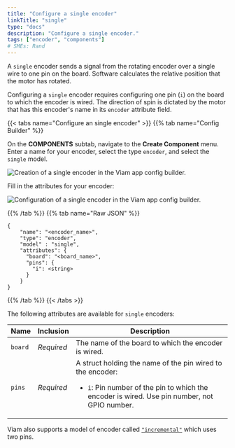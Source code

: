 ```yaml
---
title: "Configure a single encoder"
linkTitle: "single"
type: "docs"
description: "Configure a single encoder."
tags: ["encoder", "components"]
# SMEs: Rand
---
```


A `single` encoder sends a signal from the rotating encoder over a single wire to one pin on the board.
Software calculates the relative position that the motor has rotated.

Configuring a `single` encoder requires configuring one pin (`i`) on the board to which the encoder is wired.
The direction of spin is dictated by the motor that has this encoder's name in its `encoder` attribute field.

{{< tabs name="Configure an single encoder" >}}
{{% tab name="Config Builder" %}}

On the **COMPONENTS** subtab, navigate to the **Create Component** menu.
Enter a name for your encoder, select the type `encoder`, and select the `single` model.

<img src="../img/create-single.png" alt="Creation of a single encoder in the Viam app config builder." style="max-width:600px" />

Fill in the attributes for your encoder:

<img src="../img/configure-single.png" alt="Configuration of a single encoder in the Viam app config builder." />

{{% /tab %}}
{{% tab name="Raw JSON" %}}

```json-viam {class="line-numbers linkable-line-numbers"}
{
    "name": "<encoder_name>",
    "type": "encoder",
    "model" : "single",
    "attributes": {
      "board": "<board_name>",
      "pins": {
        "i": <string>
      }
    }
}
```

{{% /tab %}}
{{< /tabs >}}

The following attributes are available for `single` encoders:

| Name | Inclusion | Description |
| ---- | --------- | ----------- |
| `board` | *Required* | The name of the board to which the encoder is wired. |
| `pins` | *Required* | A struct holding the name of the pin wired to the encoder: <ul> <li> <code>i</code>: Pin number of the pin to which the encoder is wired. Use pin number, not GPIO number. </li> </ul> |

Viam also supports a model of encoder called [`"incremental"`](../incremental) which uses two pins.

